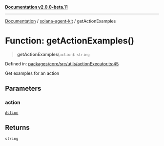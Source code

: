 [**Documentation v2.0.0-beta.11**](../../README.md)

***

[Documentation](../../README.md) / [solana-agent-kit](../README.md) / getActionExamples

# Function: getActionExamples()

> **getActionExamples**(`action`): `string`

Defined in: [packages/core/src/utils/actionExecutor.ts:45](https://github.com/michaelessiet/solana-agent-kit/blob/d01565d8314c89261231d701336a71dcba5f4bf6/packages/core/src/utils/actionExecutor.ts#L45)

Get examples for an action

## Parameters

### action

[`Action`](../interfaces/Action.md)

## Returns

`string`
